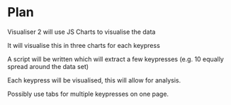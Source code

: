 # Plan

Visualiser 2 will use JS Charts to visualise the data

It will visualise this in three charts for each keypress

A script will be written which will extract a few keypresses (e.g. 10 equally spread around the data set)

Each keypress will be visualised, this will allow for analysis.

Possibly use tabs for multiple keypresses on one page.